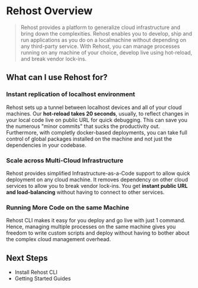 # Rehost Overview

> Rehost provides a platform to generalize cloud infrastructure and bring down the complexities. Rehost enables you to develop, ship and run applications as you do on a localmachine without depending on any third-party service. With Rehost, you can manage processes running on any machine of your choice, develop live using hot-reload, and break vendor lock-ins.

## What can I use Rehost for?
### Instant replication of localhost environment

Rehost sets up a tunnel between localhost devices and all of your cloud machines. Our **hot-reload takes 20 seconds**, usually, to reflect changes in your local code live on public URL for quick debugging. This can save you the numerous "minor commits" that sucks the productivity out. Furthermore, with completly docker-based deployments, you can take full control of global packages installed on the machine and not just the dependencies in your codebase.

### Scale across Multi-Cloud Infrastructure

Rehost provides simplified Infrastructure-as-a-Code support to allow quick deployment on any cloud machine. It removes dependency on other cloud services to allow you to break vendor lock-ins. You get **instant public URL and load-balancing** without having to connect to other services.

### Running More Code on the same Machine

Rehost CLI makes it easy for you deploy and go live with just 1 command. Hence, managing multiple processes on the same machine gives you freedom to write custom scripts and deploy without having to bother about the complex cloud management overhead.

## Next Steps

* Install Rehost CLI
* Getting Started Guides
